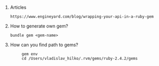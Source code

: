 1. Articles
      
       https://www.engineyard.com/blog/wrapping-your-api-in-a-ruby-gem
1. How to generate own gem?
      
       bundle gem <gem-name>
2. How can you find path to gems?
      
            gem env
            cd /Users/vladislav_hilko/.rvm/gems/ruby-2.4.2/gems
